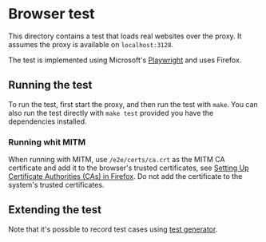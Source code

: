 # Browser test

This directory contains a test that loads real websites over the proxy.
It assumes the proxy is available on `localhost:3128`.

The test is implemented using Microsoft's [Playwright](https://playwright.dev/) and uses Firefox.

## Running the test

To run the test, first start the proxy, and then run the test with `make`.
You can also run the test directly with `make test` provided you have the dependencies installed.

### Running whit MITM

When running with MITM, use `/e2e/certs/ca.crt` as the MITM CA certificate and add it to the browser's trusted certificates,
see [Setting Up Certificate Authorities (CAs) in Firefox](https://support.mozilla.org/en-US/kb/setting-certificate-authorities-firefox).
Do not add the certificate to the system's trusted certificates.

## Extending the test

Note that it's possible to record test cases using [test generator](https://playwright.dev/docs/codegen).
